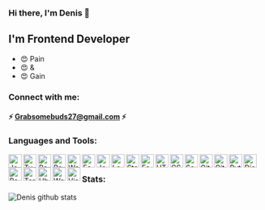 ### Hi there, I'm Denis 👋


## I'm Frontend Developer

- 😍 Pain
- 😍 &
- 😍 Gain

### Connect with me:

#### ⚡ Grabsomebuds27@gmail.com ⚡

### Languages and Tools:
<img align="left" alt="JavaScript" width="26px" src="https://cdn.worldvectorlogo.com/logos/logo-javascript.svg"/>
<img align="left" alt="TypeScript" width="26px" src="https://cdn.worldvectorlogo.com/logos/typescript.svg"/>
<img align="left" alt="React" width="26px" src="https://cdn.worldvectorlogo.com/logos/react-2.svg"/> 
<img align="left" alt="Redux" width="26px" src="https://cdn.worldvectorlogo.com/logos/redux.svg"/>
<img align="left" alt="Webpack" width="26px" src="https://cdn.worldvectorlogo.com/logos/webpack-icon.svg"/>
<img align="left" alt="EsLint" width="26px" src="https://cdn.worldvectorlogo.com/logos/eslint-1.svg"/>
<img align="left" alt="Jest" width="26px" src="https://docs.knapsackpro.com/images/blog/posts/run-jest-on-github-actions-with-parallelization/jest.png"/>
<img align="left" alt="Loki" width="26px" src="https://loki.js.org/img/favicon.svg"/>
<img align="left" alt="Storybook" width="26px" src="https://www.pngfind.com/pngs/m/493-4934627_storybook-icon-ddf01037-storybook-js-hd-png-download.png"/>
<img align="left" alt="FeaturedSlisedDesign" width="26px" src="https://feature-sliced.design/img/brand/logo-primary.png"/>
<img align="left" alt="HTML5" width="26px" src="https://cdn.worldvectorlogo.com/logos/html-1.svg" />
<img align="left" alt="CSS3" width="26px" src="https://cdn.worldvectorlogo.com/logos/css-3.svg" />
<img align="left" alt="Sass/Scss" width="26px" src="https://cdn.worldvectorlogo.com/logos/sass-1.svg" />
<img align="left" alt="Git" width="26px" src="https://cdn.worldvectorlogo.com/logos/git-bash.svg" />
<img align="left" alt="GitHubActions" width="26px" src="https://cdn.worldvectorlogo.com/logos/github-icon.svg" />
<img align="left" alt="Python" width="26px" src="https://cdn.worldvectorlogo.com/logos/python-5.svg" />
<img align="left" alt="Django" width="26px" src="https://cdn.worldvectorlogo.com/logos/django.svg" />
<img align="left" alt="Postgresql" width="26px" src="https://cdn.worldvectorlogo.com/logos/postgresql.svg" />
<img align="left" alt="Terminal" width="26px" src="https://cdn.worldvectorlogo.com/logos/terminal-1.svg" />
<img align="left" alt="Ubuntu" width="26px" src="https://cdn.worldvectorlogo.com/logos/ubuntu-4.svg" />
<img align="left" alt="WebStorm" width="26px" src="https://cdn.worldvectorlogo.com/logos/webstorm-icon.svg" />
<img align="left" alt="Visual Studio Code" width="26px" src="https://cdn.worldvectorlogo.com/logos/visual-studio-code-1.svg" />

<br />

### Stats:
![Denis github stats](https://github-readme-stats.vercel.app/api?username=DenisMatvienko&hide=stars,prs)



[linkedin]: https://www.linkedin.com/in/denis-matvienko-bb8bb81a2/
